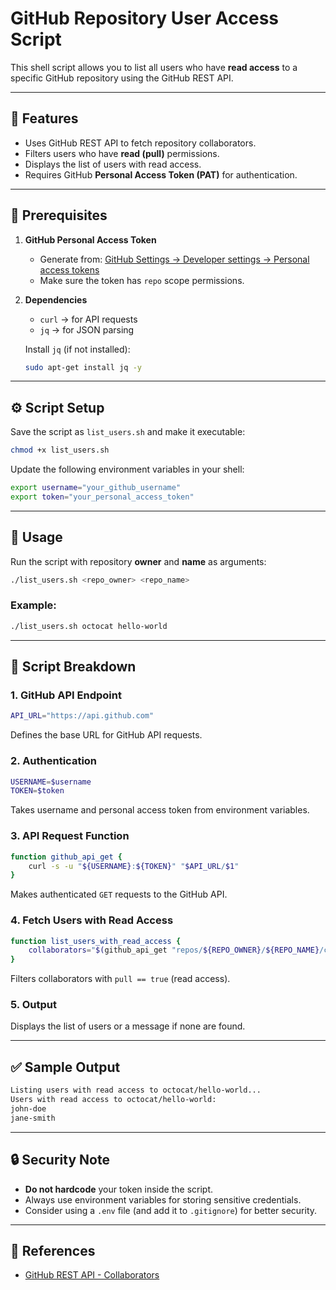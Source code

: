 # GitHub Repository User Access Script

This shell script allows you to list all users who have **read access** to a specific GitHub repository using the GitHub REST API.

---

## 📌 Features
- Uses GitHub REST API to fetch repository collaborators.
- Filters users who have **read (pull)** permissions.
- Displays the list of users with read access.
- Requires GitHub **Personal Access Token (PAT)** for authentication.

---

## 📝 Prerequisites
1. **GitHub Personal Access Token**  
   - Generate from: [GitHub Settings → Developer settings → Personal access tokens](https://github.com/settings/tokens)  
   - Make sure the token has `repo` scope permissions.

2. **Dependencies**
   - `curl` → for API requests  
   - `jq` → for JSON parsing  

   Install `jq` (if not installed):
   ```bash
   sudo apt-get install jq -y
   ```

---

## ⚙️ Script Setup
Save the script as `list_users.sh` and make it executable:
```bash
chmod +x list_users.sh
```

Update the following environment variables in your shell:
```bash
export username="your_github_username"
export token="your_personal_access_token"
```

---

## 🚀 Usage
Run the script with repository **owner** and **name** as arguments:
```bash
./list_users.sh <repo_owner> <repo_name>
```

### Example:
```bash
./list_users.sh octocat hello-world
```

---

## 📂 Script Breakdown
### 1. GitHub API Endpoint
```bash
API_URL="https://api.github.com"
```
Defines the base URL for GitHub API requests.

### 2. Authentication
```bash
USERNAME=$username
TOKEN=$token
```
Takes username and personal access token from environment variables.

### 3. API Request Function
```bash
function github_api_get {
    curl -s -u "${USERNAME}:${TOKEN}" "$API_URL/$1"
}
```
Makes authenticated `GET` requests to the GitHub API.

### 4. Fetch Users with Read Access
```bash
function list_users_with_read_access {
    collaborators="$(github_api_get "repos/${REPO_OWNER}/${REPO_NAME}/collaborators"     | jq -r '.[] | select(.permissions.pull == true) | .login')"
}
```
Filters collaborators with `pull == true` (read access).

### 5. Output
Displays the list of users or a message if none are found.

---

## ✅ Sample Output
```bash
Listing users with read access to octocat/hello-world...
Users with read access to octocat/hello-world:
john-doe
jane-smith
```

---

## 🔒 Security Note
- **Do not hardcode** your token inside the script.  
- Always use environment variables for storing sensitive credentials.  
- Consider using a `.env` file (and add it to `.gitignore`) for better security.

---

## 📖 References
- [GitHub REST API - Collaborators](https://docs.github.com/en/rest/collaborators/collaborators?apiVersion=2022-11-28)
